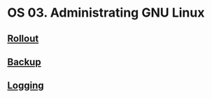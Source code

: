 # OS 03. Administrating GNU Linux

## [Rollout](./rollout.sh)

## [Backup](./backup.sh)

## [Logging](./setup-logging.sh)
